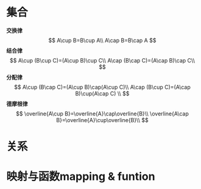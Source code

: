 # 集合

**交换律**
$$
A\cup B=B\cup A\\
A\cap B=B\cap A
$$
**结合律**
$$
A\cup (B\cup C)=(A\cup B)\cup C\\
A\cap (B\cap C)=(A\cap B)\cap C\\
$$
**分配律**
$$
A\cup (B\cap C)=(A\cup B)\cap(A\cup C)\\
A\cap (B\cup C)=(A\cap B)\cup(A\cap C) \\
$$
**德摩根律**
$$
\overline{A\cup B}=\overline{A}\cap\overline{B}\\
\overline{A\cap B}=\overline{A}\cup\overline{B}\\
$$




# 关系



# 映射与函数mapping & funtion

